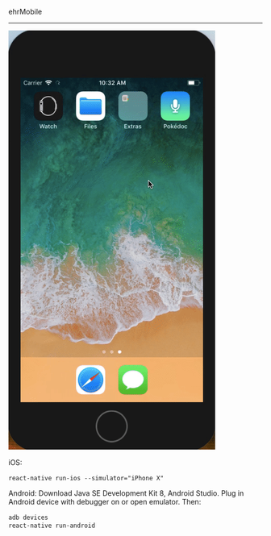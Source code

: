 ehrMobile

----------

![](assets/demo.gif)

iOS:

	react-native run-ios --simulator="iPhone X"

Android:
Download Java SE Development Kit 8, Android Studio. Plug in Android device with debugger on or open emulator. Then:

	adb devices
	react-native run-android